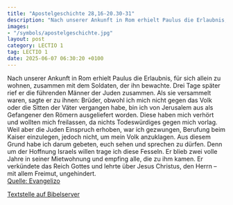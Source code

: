 ```yaml
---
title: "Apostelgeschichte 28,16-20.30-31"
description: "Nach unserer Ankunft in Rom erhielt Paulus die Erlaubnis, für sich allein zu wohnen, zusammen mit dem Soldaten, der ihn bewachte. Drei Tage später rief er die führenden Männer der Juden zusammen. Als sie versammelt waren, sagte er zu ihnen: Brüder, obwohl ich mich nicht gegen das...."
images:
- "/symbols/apostelgeschichte.jpg"
layout: post
category: LECTIO 1
tag: LECTIO 1
date: 2025-06-07 06:30:20 +0100
---
```

Nach unserer Ankunft in Rom erhielt Paulus die Erlaubnis, für sich allein zu wohnen, zusammen mit dem Soldaten, der ihn bewachte.
Drei Tage später rief er die führenden Männer der Juden zusammen. Als sie versammelt waren, sagte er zu ihnen: Brüder, obwohl ich mich nicht gegen das Volk oder die Sitten der Väter vergangen habe, bin ich von Jerusalem aus als Gefangener den Römern ausgeliefert worden.<!--more-->
Diese haben mich verhört und wollten mich freilassen, da nichts Todeswürdiges gegen mich vorlag.
Weil aber die Juden Einspruch erhoben, war ich gezwungen, Berufung beim Kaiser einzulegen, jedoch nicht, um mein Volk anzuklagen.
Aus diesem Grund habe ich darum gebeten, euch sehen und sprechen zu dürfen. Denn um der Hoffnung Israels willen trage ich diese Fesseln.
Er blieb zwei volle Jahre in seiner Mietwohnung und empfing alle, die zu ihm kamen.
Er verkündete das Reich Gottes und lehrte über Jesus Christus, den Herrn – mit allem Freimut, ungehindert.<br>
[Quelle: Evangelizo](https://evangeliumtagfuertag.org/DE/gospel)

[Textstelle auf Bibelserver](https://www.bibleserver.com/EU/Apostelgeschichte28,16-20.30-31)
